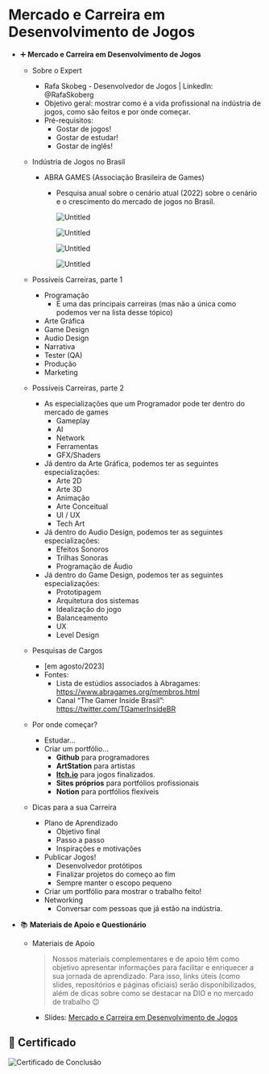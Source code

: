 # Mercado e Carreira em Desenvolvimento de Jogos
- ➕ **Mercado e Carreira em Desenvolvimento de Jogos**
    - Sobre o Expert
        - Rafa Skobeg - Desenvolvedor de Jogos | LinkedIn:  @RafaSkoberg
        - Objetivo geral: mostrar como é a vida profissional na indústria de jogos, como são feitos e por onde começar.
        - Pré-requisitos:
            - Gostar de jogos!
            - Gostar de estudar!
            - Gostar de inglês!

    - Indústria de Jogos no Brasil
        - ABRA GAMES (Associação Brasileira de Games)
            - Pesquisa anual sobre o cenário atual (2022) sobre o cenário e o crescimento do mercado de jogos no Brasil.

                ![Untitled](https://prod-files-secure.s3.us-west-2.amazonaws.com/eb390e95-16f8-497c-b0eb-e33c72801b24/4b52cc45-493a-42ea-87b9-4dc8b278188b/Untitled.png)
                
                ![Untitled](https://prod-files-secure.s3.us-west-2.amazonaws.com/eb390e95-16f8-497c-b0eb-e33c72801b24/97330bed-3764-4d39-9b13-9158a82b5844/Untitled.png)
                
                ![Untitled](https://prod-files-secure.s3.us-west-2.amazonaws.com/eb390e95-16f8-497c-b0eb-e33c72801b24/e22bbde1-d0b6-4cf0-af5d-a9678f408c5d/Untitled.png)
                
                ![Untitled](https://prod-files-secure.s3.us-west-2.amazonaws.com/eb390e95-16f8-497c-b0eb-e33c72801b24/d73534c1-7dab-4ccf-8022-2717a4d0482b/Untitled.png)       

    - Possíveis Carreiras, parte 1
        - Programação
            - É uma das principais carreiras (mas não a única como podemos ver na lista desse tópico)
        - Arte Gráfica
        - Game Design
        - Audio Design
        - Narrativa
        - Tester (QA)
        - Produção
        - Marketing

    - Possíveis Carreiras, parte 2
        - As especializações que um Programador pode ter dentro do mercado de games
            - Gameplay
            - AI
            - Network
            - Ferramentas
            - GFX/Shaders
        - Já dentro da Arte Gráfica, podemos ter as seguintes especializações:
            - Arte 2D
            - Arte 3D
            - Animação
            - Arte Conceitual
            - UI / UX
            - Tech Art
        - Já dentro do Audio Design, podemos ter as seguintes especializações:
            - Efeitos Sonoros
            - Trilhas Sonoras
            - Programação de Áudio
        - Já dentro do Game Design, podemos ter as seguintes especializações:
            - Prototipagem
            - Arquitetura dos sistemas
            - Idealização do jogo
            - Balanceamento
            - UX
            - Level Design

    - Pesquisas de Cargos
        - [em agosto/2023]
        - Fontes:
            - Lista de estúdios associados à Abragames: https://www.abragames.org/membros.html
            - Canal “The Gamer Inside Brasil”: https://twitter.com/TGamerInsideBR

    - Por onde começar?
        - Estudar…
        - Criar um portfólio…
            - **Github** para programadores
            - **ArtStation** para artistas
            - [**Itch.io**](http://Itch.io) para jogos finalizados.
            - **Sites próprios** para portfólios profissionais
            - **Notion** para portfólios flexíveis

    - Dicas para a sua Carreira
        - Plano de Aprendizado
            - Objetivo final
            - Passo a passo
            - Inspirações e motivações
        - Publicar Jogos!
            - Desenvolvedor protótipos
            - Finalizar projetos do começo ao fim
            - Sempre manter o escopo pequeno
        - Criar um portfólio para mostrar o trabalho feito!
        - Networking
            - Conversar com pessoas que já estão na indústria.

- 📚 **Materiais de Apoio e Questionário**
    - Materiais de Apoio
        > Nossos materiais complementares e de apoio têm como objetivo apresentar informações para facilitar e enriquecer a sua jornada de aprendizado. Para isso, links úteis (como slides, repositórios e páginas oficiais) serão disponibilizados, além de dicas sobre como se destacar na DIO e no mercado de trabalho 😉
        > 
        - Slides: [Mercado e Carreira em Desenvolvimento de Jogos](https://academiapme-my.sharepoint.com/:p:/g/personal/nubia_dio_me/EYIvfAJEEAJKsDCb5JJM3HEB5a5vqt1jvYaIOtaiifuxLQ?rtime=v5PvOBsV3Eg)

## 🎉 Certificado
![Certificado de Conclusão](https://hermes.digitalinnovation.one/certificates/cover/5D7CD46D.jpg)
